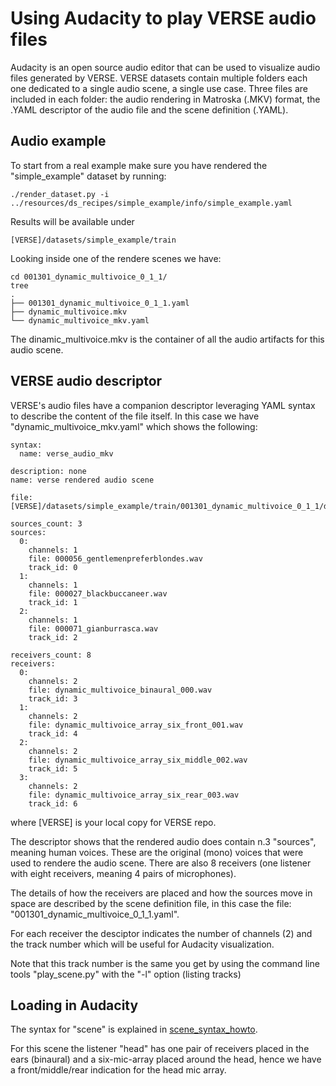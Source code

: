 # Using Audacity to play VERSE audio files

Audacity is an open source audio editor that can be used to visualize audio files generated by VERSE.
VERSE datasets contain multiple folders each one dedicated to a single audio scene, a single use case.
Three files are included in each folder: the audio rendering in Matroska (.MKV) format, the .YAML descriptor of the audio file and the scene definition (.YAML).

## Audio example
To start from a real example make sure you have rendered the "simple_example" dataset by running:
```
./render_dataset.py -i ../resources/ds_recipes/simple_example/info/simple_example.yaml
```
Results will be available under
```
[VERSE]/datasets/simple_example/train
```

Looking inside one of the rendere scenes we have:
```
cd 001301_dynamic_multivoice_0_1_1/
tree
.
├── 001301_dynamic_multivoice_0_1_1.yaml
├── dynamic_multivoice.mkv
└── dynamic_multivoice_mkv.yaml
```

The dinamic_multivoice.mkv is the container of all the audio artifacts for this audio scene.

## VERSE audio descriptor
VERSE's audio files have a companion descriptor leveraging YAML syntax to describe the content of the file itself.
In this case we have "dynamic_multivoice_mkv.yaml" which shows the following:

```
syntax:
  name: verse_audio_mkv

description: none
name: verse rendered audio scene

file: [VERSE]/datasets/simple_example/train/001301_dynamic_multivoice_0_1_1/dynamic_multivoice.mkv

sources_count: 3
sources:
  0:
    channels: 1
    file: 000056_gentlemenpreferblondes.wav
    track_id: 0
  1:
    channels: 1
    file: 000027_blackbuccaneer.wav
    track_id: 1
  2:
    channels: 1
    file: 000071_gianburrasca.wav
    track_id: 2

receivers_count: 8
receivers:
  0:
    channels: 2
    file: dynamic_multivoice_binaural_000.wav
    track_id: 3
  1:
    channels: 2
    file: dynamic_multivoice_array_six_front_001.wav
    track_id: 4
  2:
    channels: 2
    file: dynamic_multivoice_array_six_middle_002.wav
    track_id: 5
  3:
    channels: 2
    file: dynamic_multivoice_array_six_rear_003.wav
    track_id: 6
```

where [VERSE] is your local copy for VERSE repo.

The descriptor shows that the rendered audio does contain n.3 "sources", meaning human voices. These are the original (mono) voices that were used to rendere the audio scene.
There are also 8 receivers (one listener with eight receivers, meaning 4 pairs of microphones).

The details of how the receivers are placed and how the sources move in space are described by the scene definition file, in this case the file: "001301_dynamic_multivoice_0_1_1.yaml".

For each receiver the desciptor indicates the number of channels (2) and the track number which will be useful for Audacity visualization.

Note that this track number is the same you get by using the command line tools "play_scene.py" with the "-l" option (listing tracks)

## Loading in Audacity
The syntax for "scene" is explained in [scene_syntax_howto](docs/scene_syntax_howto.md).

For this scene the listener "head" has one pair of receivers placed in the ears (binaural) and a six-mic-array placed around the head, hence we have a front/middle/rear indication for the head mic array.
